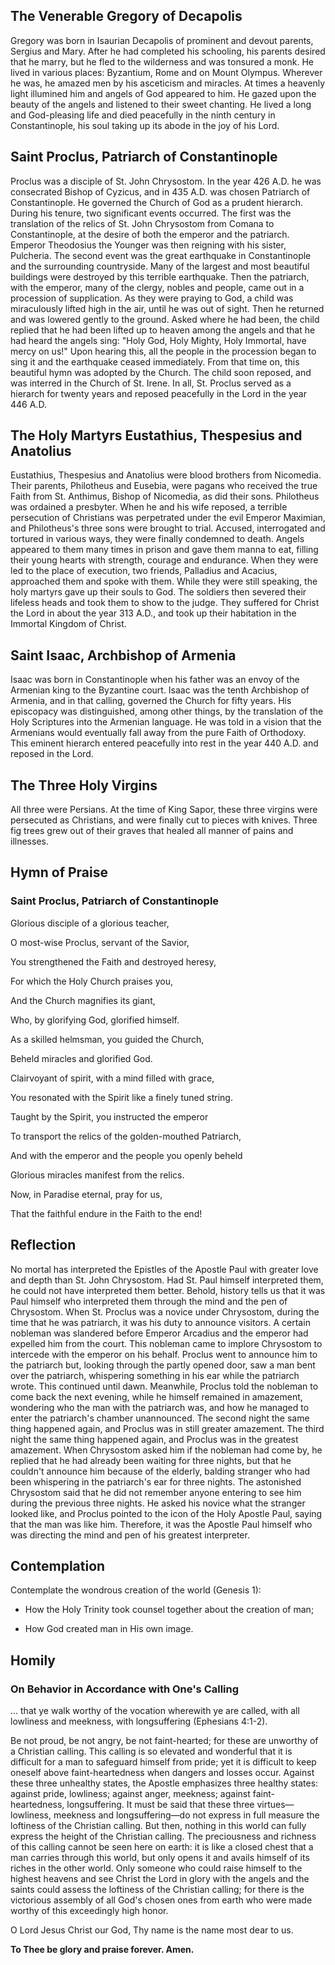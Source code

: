 ## The Venerable Gregory of Decapolis

Gregory was born in Isaurian Decapolis of prominent and devout parents, Sergius and Mary. After he had completed his schooling, his parents desired that he marry, but he fled to the wilderness and was tonsured a monk. He lived in various places: Byzantium, Rome and on Mount Olympus. Wherever he was, he amazed men by his asceticism and miracles. At times a heavenly light illumined him and angels of God appeared to him. He gazed upon the beauty of the angels and listened to their sweet chanting. He lived a long and God-pleasing life and died peacefully in the ninth century in Constantinople, his soul taking up its abode in the joy of his Lord.

  

## Saint Proclus, Patriarch of Constantinople

Proclus was a disciple of St. John Chrysostom. In the year 426 A.D. he was consecrated Bishop of Cyzicus, and in 435 A.D. was chosen Patriarch of Constantinople. He governed the Church of God as a prudent hierarch. During his tenure, two significant events occurred. The first was the translation of the relics of St. John Chrysostom from Comana to Constantinople, at the desire of both the emperor and the patriarch. Emperor Theodosius the Younger was then reigning with his sister, Pulcheria. The second event was the great earthquake in Constantinople and the surrounding countryside. Many of the largest and most beautiful buildings were destroyed by this terrible earthquake. Then the patriarch, with the emperor, many of the clergy, nobles and people, came out in a procession of supplication. As they were praying to God, a child was miraculously lifted high in the air, until he was out of sight. Then he returned and was lowered gently to the ground. Asked where he had been, the child replied that he had been lifted up to heaven among the angels and that he had heard the angels sing: "Holy God, Holy Mighty, Holy Immortal, have mercy on us!" Upon hearing this, all the people in the procession began to sing it and the earthquake ceased immediately. From that time on, this beautiful hymn was adopted by the Church. The child soon reposed, and was interred in the Church of St. Irene. In all, St. Proclus served as a hierarch for twenty years and reposed peacefully in the Lord in the year 446 A.D.

  

## The Holy Martyrs Eustathius, Thespesius and Anatolius

Eustathius, Thespesius and Anatolius were blood brothers from Nicomedia. Their parents, Philotheus and Eusebia, were pagans who received the true Faith from St. Anthimus, Bishop of Nicomedia, as did their sons. Philotheus was ordained a presbyter. When he and his wife reposed, a terrible persecution of Christians was perpetrated under the evil Emperor Maximian, and Philotheus's three sons were brought to trial. Accused, interrogated and tortured in various ways, they were finally condemned to death. Angels appeared to them many times in prison and gave them manna to eat, filling their young hearts with strength, courage and endurance. When they were led to the place of execution, two friends, Palladius and Acacius, approached them and spoke with them. While they were still speaking, the holy martyrs gave up their souls to God. The soldiers then severed their lifeless heads and took them to show to the judge. They suffered for Christ the Lord in about the year 313 A.D., and took up their habitation in the Immortal Kingdom of Christ.

  

## Saint Isaac, Archbishop of Armenia

Isaac was born in Constantinople when his father was an envoy of the Armenian king to the Byzantine court. Isaac was the tenth Archbishop of Armenia, and in that calling, governed the Church for fifty years. His episcopacy was distinguished, among other things, by the translation of the Holy Scriptures into the Armenian language. He was told in a vision that the Armenians would eventually fall away from the pure Faith of Orthodoxy. This eminent hierarch entered peacefully into rest in the year 440 A.D. and reposed in the Lord.

  

## The Three Holy Virgins

All three were Persians. At the time of King Sapor, these three virgins were persecuted as Christians, and were finally cut to pieces with knives. Three fig trees grew out of their graves that healed all manner of pains and illnesses.

  

## Hymn of Praise

### Saint Proclus, Patriarch of Constantinople

Glorious disciple of a glorious teacher,

O most-wise Proclus, servant of the Savior,

You strengthened the Faith and destroyed heresy,

For which the Holy Church praises you,

And the Church magnifies its giant,

Who, by glorifying God, glorified himself.

As a skilled helmsman, you guided the Church,

Beheld miracles and glorified God.

Clairvoyant of spirit, with a mind filled with grace,

You resonated with the Spirit like a finely tuned string.

Taught by the Spirit, you instructed the emperor

To transport the relics of the golden-mouthed Patriarch,

And with the emperor and the people you openly beheld

Glorious miracles manifest from the relics.

Now, in Paradise eternal, pray for us,

That the faithful endure in the Faith to the end!

  

## Reflection

No mortal has interpreted the Epistles of the Apostle Paul with greater love and depth than St. John Chrysostom. Had St. Paul himself interpreted them, he could not have interpreted them better. Behold, history tells us that it was Paul himself who interpreted them through the mind and the pen of Chrysostom. When St. Proclus was a novice under Chrysostom, during the time that he was patriarch, it was his duty to announce visitors. A certain nobleman was slandered before Emperor Arcadius and the emperor had expelled him from the court. This nobleman came to implore Chrysostom to intercede with the emperor on his behalf. Proclus went to announce him to the patriarch but, looking through the partly opened door, saw a man bent over the patriarch, whispering something in his ear while the patriarch wrote. This continued until dawn. Meanwhile, Proclus told the nobleman to come back the next evening, while he himself remained in amazement, wondering who the man with the patriarch was, and how he managed to enter the patriarch's chamber unannounced. The second night the same thing happened again, and Proclus was in still greater amazement. The third night the same thing happened again, and Proclus was in the greatest amazement. When Chrysostom asked him if the nobleman had come by, he replied that he had already been waiting for three nights, but that he couldn't announce him because of the elderly, balding stranger who had been whispering in the patriarch's ear for three nights. The astonished Chrysostom said that he did not remember anyone entering to see him during the previous three nights. He asked his novice what the stranger looked like, and Proclus pointed to the icon of the Holy Apostle Paul, saying that the man was like him. Therefore, it was the Apostle Paul himself who was directing the mind and pen of his greatest interpreter.

  

## Contemplation

Contemplate the wondrous creation of the world (Genesis 1):

- How the Holy Trinity took counsel together about the creation of man;

- How God created man in His own image.

  

## Homily

### On Behavior in Accordance with One's Calling

… that ye walk worthy of the vocation wherewith ye are called, with all lowliness and meekness, with longsuffering (Ephesians 4:1-2).

Be not proud, be not angry, be not faint-hearted; for these are unworthy of a Christian calling. This calling is so elevated and wonderful that it is difficult for a man to safeguard himself from pride; yet it is difficult to keep oneself above faint-heartedness when dangers and losses occur. Against these three unhealthy states, the Apostle emphasizes three healthy states: against pride, lowliness; against anger, meekness; against faint-heartedness, longsuffering. It must be said that these three virtues—lowliness, meekness and longsuffering—do not express in full measure the loftiness of the Christian calling. But then, nothing in this world can fully express the height of the Christian calling. The preciousness and richness of this calling cannot be seen here on earth: it is like a closed chest that a man carries through this world, but only opens it and avails himself of its riches in the other world. Only someone who could raise himself to the highest heavens and see Christ the Lord in glory with the angels and the saints could assess the loftiness of the Christian calling; for there is the victorious assembly of all God's chosen ones from earth who were made worthy of this exceedingly high honor.

O Lord Jesus Christ our God, Thy name is the name most dear to us.

**To Thee be glory and praise forever. Amen.**
